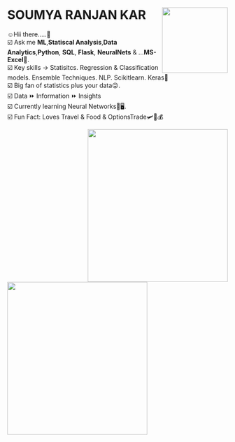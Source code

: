 # **SOUMYA RANJAN KAR** <img align='right' src="https://media.giphy.com/media/MeJgB3yMMwIaHmKD4z/giphy.gif" width="150" height="150">

:relaxed:Hii there.....:wave:<br>
:ballot_box_with_check: Ask me **ML**,**Statiscal Analysis**,**Data Analytics**,**Python**, **SQL**, **Flask**, **NeuralNets** & ...**MS-Excel**:cowboy_hat_face:.<br>
:ballot_box_with_check: Key skills -> Statisitcs. Regression & Classification models. Ensemble Techniques. NLP. Scikitlearn. Keras:thought_balloon:<br> 
:ballot_box_with_check: Big fan of statistics plus your data:stuck_out_tongue_winking_eye:.<br>
:ballot_box_with_check: Data :fast_forward: Information :fast_forward: Insights<br>
:ballot_box_with_check: Currently learning Neural Networks:blue_book::desktop_computer:.<br>
:ballot_box_with_check: Fun Fact: Loves Travel & Food & OptionsTrade:small_airplane::hamburger::moneybag:<br>

<p>
<img align="right" src="https://media.giphy.com/media/M9gbBd9nbDrOTu1Mqx/giphy.gif" width="320" height="350">
<img align="left" src="https://media.giphy.com/media/TJP7EH5i1fB2rKeWbf/giphy.gif" width="320" height="350" >
</p>
